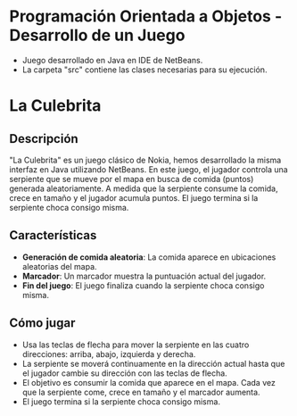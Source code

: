 # Programación Orientada a Objetos - Desarrollo de un Juego
- Juego desarrollado en Java en IDE de NetBeans.
- La carpeta "src" contiene las clases necesarias para su ejecución. 

# La Culebrita

## Descripción
"La Culebrita" es un juego clásico de Nokia, hemos desarrollado la misma interfaz en Java utilizando NetBeans. En este juego, el jugador controla una serpiente que se mueve por el mapa en busca de comida (puntos) generada aleatoriamente. A medida que la serpiente consume la comida, crece en tamaño y el jugador acumula puntos. El juego termina si la serpiente choca consigo misma.

## Características
- **Generación de comida aleatoria**: La comida aparece en ubicaciones aleatorias del mapa.
- **Marcador**: Un marcador muestra la puntuación actual del jugador.
- **Fin del juego**: El juego finaliza cuando la serpiente choca consigo misma.

## Cómo jugar
- Usa las teclas de flecha para mover la serpiente en las cuatro direcciones: arriba, abajo, izquierda y derecha.
- La serpiente se moverá continuamente en la dirección actual hasta que el jugador cambie su dirección con las teclas de flecha.
- El objetivo es consumir la comida que aparece en el mapa. Cada vez que la serpiente come, crece en tamaño y el marcador aumenta.
- El juego termina si la serpiente choca consigo misma.
